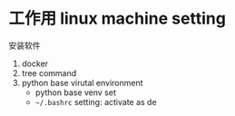 # 工作用 linux machine setting

安装软件

1. docker
2. tree command
3. python base virutal environment
   - python base venv set
   - `~/.bashrc` setting: activate as de